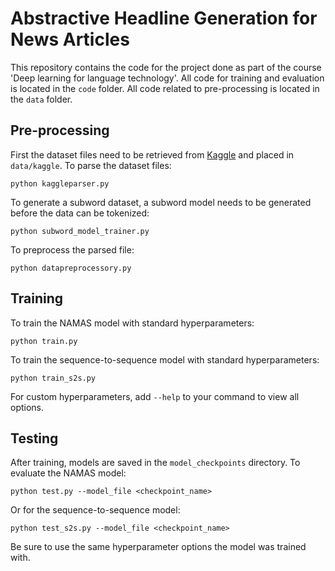 # Abstractive Headline Generation for News Articles

This repository contains the code for the project done as part of the course 'Deep learning for language technology'. All code for training and evaluation is located in the `code` folder. All code related to pre-processing is located in the `data` folder.

## Pre-processing

First the dataset files need to be retrieved from [Kaggle](https://www.kaggle.com/snapcrack/all-the-news) and placed in `data/kaggle`. To parse the dataset files:
```
python kaggleparser.py
```

To generate a subword dataset, a subword model needs to be generated before the data can be tokenized:
```
python subword_model_trainer.py
```

To preprocess the parsed file:
```
python datapreprocessory.py
```


## Training

To train the NAMAS model with standard hyperparameters:
```
python train.py
```

To train the sequence-to-sequence model with standard hyperparameters:
```
python train_s2s.py
```

For custom hyperparameters, add `--help` to your command to view all options.

## Testing
After training, models are saved in the `model_checkpoints` directory. To evaluate the NAMAS model:

``` 
python test.py --model_file <checkpoint_name>
```
Or for the sequence-to-sequence model:
``` 
python test_s2s.py --model_file <checkpoint_name>
```
Be sure to use the same hyperparameter options the model was trained with.
